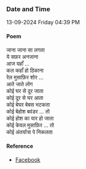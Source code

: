 ### Date and Time

13-09-2024 Friday 04:39 PM

#### Poem

जाना जाना सा लगता  <br />
ये सफ़र अनजाना  <br />
आज यहाँ …  <br />
कल कहाँ हो ठिकाना  <br />
रेल मुसाफ़िर शोर …  <br />
आते जाते लोग  <br />
कोई घर से दूर जाता  <br />
कोई दूर से घर आता  <br />
कोई बेघर बेबस भटकता  <br />
कोई बेहोश बवंडर … तो  <br />
कोई होश का यार हो जाता  <br />
कोई केवल मुसाफ़िर … तो  <br />
कोई अंतर्यात्रा पे निकलता

#### Reference

* [Facebook](https://www.facebook.com/share/v/iUr8gxFnUnh4HkQC/)
